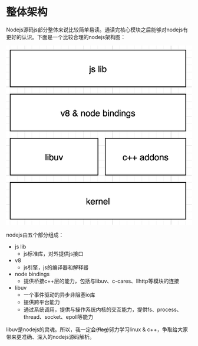 # 整体架构

Nodejs源码js部分整体来说比较简单易读。通读完核心模块之后能够对nodejs有更好的认识。下面是一个比较合理的nodejs架构图：

![](image/image.png "")

nodejs由五个部分组成：

- js lib
	- js标准库，对外提供js接口
- v8
	- js引擎，js的编译器和解释器
- node bindings
	- 提供桥接c++层的能力，包括与libuv、c-cares、llhttp等模块的连接
- libuv
	- 一个事件驱动的异步非阻塞io库
	- 提供跨平台能力
	- 通过系统调用，提供与操作系统内核的交互能力，提供fs、process、thread、socket、epoll等能力

libuv是nodejs的灵魂。所以，我一定会~~(flag)~~努力学习linux & c++，争取给大家带来更准确、深入的nodejs源码解析。



